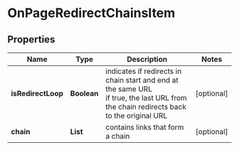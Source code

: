# OnPageRedirectChainsItem


## Properties

| Name | Type | Description | Notes |
|------------ | ------------- | ------------- | -------------|
**isRedirectLoop** | **Boolean** | indicates if redirects in chain start and end at the same URL<br>if true, the last URL from the chain redirects back to the original URL |[optional]|
**chain** | **List<OnPageRedirectLinkItem>** | contains links that form a chain |[optional]|
